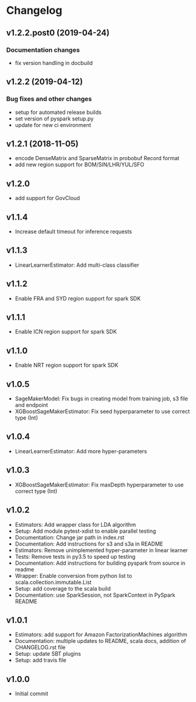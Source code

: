 # Changelog

## v1.2.2.post0 (2019-04-24)

### Documentation changes

 * fix version handling in docbuild

## v1.2.2 (2019-04-12)

### Bug fixes and other changes

 * setup for automated release builds
 * set version of pyspark setup.py
 * update for new ci environment

## v1.2.1 (2018-11-05)

* encode DenseMatrix and SparseMatrix in probobuf Record format
* add new region support for BOM/SIN/LHR/YUL/SFO

## v1.2.0

* add support for GovCloud

## v1.1.4

* Increase default timeout for inference requests

## v1.1.3

* LinearLearnerEstimator: Add multi-class classifier

## v1.1.2

* Enable FRA and SYD region support for spark SDK

## v1.1.1

* Enable ICN region support for spark SDK

## v1.1.0

* Enable NRT region support for spark SDK

## v1.0.5

* SageMakerModel: Fix bugs in creating model from training job, s3 file and endpoint
* XGBoostSageMakerEstimator: Fix seed hyperparameter to use correct type (Int)

## v1.0.4

* LinearLearnerEstimator: Add more hyper-parameters


## v1.0.3

* XGBoostSageMakerEstimator: Fix maxDepth hyperparameter to use correct type (Int)

## v1.0.2

* Estimators: Add wrapper class for LDA algorithm
* Setup: Add module pytest-xdist to enable parallel testing
* Documentation: Change jar path in index.rst
* Documentation: Add instructions for s3 and s3a in README
* Estimators: Remove unimplemented hyper-parameter in linear learner
* Tests: Remove tests in py3.5 to speed up testing
* Documentation: Add instructions for building pyspark from source in readme
* Wrapper: Enable conversion from python list to scala.collection.immutable.List
* Setup: add coverage to the scala build
* Documentation: use SparkSession, not SparkContext in PySpark README


## v1.0.1

* Estimators: add support for Amazon FactorizationMachines algorithm
* Documentation: multiple updates to README, scala docs, addition of CHANGELOG.rst file
* Setup: update SBT plugins
* Setup: add travis file


## v1.0.0

* Initial commit
